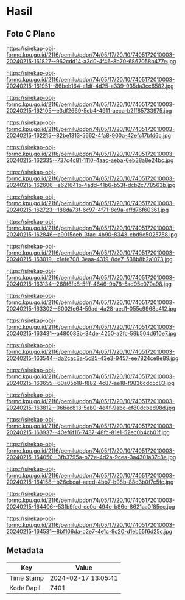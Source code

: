 # Hasil

## Foto C Plano

https://sirekap-obj-formc.kpu.go.id/21f6/pemilu/pdpr/74/05/17/20/10/7405172010003-20240215-161827--962cdd14-a3d0-4f46-8b70-6867058b477e.jpg

https://sirekap-obj-formc.kpu.go.id/21f6/pemilu/pdpr/74/05/17/20/10/7405172010003-20240215-161951--86beb164-e1df-4d25-a339-935da3cc6582.jpg

https://sirekap-obj-formc.kpu.go.id/21f6/pemilu/pdpr/74/05/17/20/10/7405172010003-20240215-162105--e3df2669-5eb4-4911-aeca-b2ff85733975.jpg

https://sirekap-obj-formc.kpu.go.id/21f6/pemilu/pdpr/74/05/17/20/10/7405172010003-20240215-162215--82be1313-5662-4fa8-900a-42efc17bfd6c.jpg

https://sirekap-obj-formc.kpu.go.id/21f6/pemilu/pdpr/74/05/17/20/10/7405172010003-20240215-162335--737c4c81-1110-4aac-aeba-6eb38a8e24bc.jpg

https://sirekap-obj-formc.kpu.go.id/21f6/pemilu/pdpr/74/05/17/20/10/7405172010003-20240215-162606--e621641b-4add-41b6-b53f-dcb2c778563b.jpg

https://sirekap-obj-formc.kpu.go.id/21f6/pemilu/pdpr/74/05/17/20/10/7405172010003-20240215-162723--188da73f-6c97-4f71-8e9a-affd76f60361.jpg

https://sirekap-obj-formc.kpu.go.id/21f6/pemilu/pdpr/74/05/17/20/10/7405172010003-20240215-162846--a9015ceb-3fac-4b90-8343-cbd9e5025758.jpg

https://sirekap-obj-formc.kpu.go.id/21f6/pemilu/pdpr/74/05/17/20/10/7405172010003-20240215-163019--c1efe708-3eaa-4319-8de7-538b8b2a1073.jpg

https://sirekap-obj-formc.kpu.go.id/21f6/pemilu/pdpr/74/05/17/20/10/7405172010003-20240215-163134--268f6fe8-5fff-4646-9b78-5ad95c070a98.jpg

https://sirekap-obj-formc.kpu.go.id/21f6/pemilu/pdpr/74/05/17/20/10/7405172010003-20240215-163302--6002fe64-59ad-4a28-aed1-055c9968c412.jpg

https://sirekap-obj-formc.kpu.go.id/21f6/pemilu/pdpr/74/05/17/20/10/7405172010003-20240215-163431--a480083b-34de-4250-a2fc-59b504d610e7.jpg

https://sirekap-obj-formc.kpu.go.id/21f6/pemilu/pdpr/74/05/17/20/10/7405172010003-20240215-163544--da2cac3a-5c25-43e3-9457-ee7824ce8e89.jpg

https://sirekap-obj-formc.kpu.go.id/21f6/pemilu/pdpr/74/05/17/20/10/7405172010003-20240215-163655--60a05b18-f882-4c87-ae18-f9836cdd5c83.jpg

https://sirekap-obj-formc.kpu.go.id/21f6/pemilu/pdpr/74/05/17/20/10/7405172010003-20240215-163812--06bec813-5ab0-4e4f-9abc-ef80dcbed98d.jpg

https://sirekap-obj-formc.kpu.go.id/21f6/pemilu/pdpr/74/05/17/20/10/7405172010003-20240215-163937--40ef6f16-7437-48fc-81e1-52ec0b4cb01f.jpg

https://sirekap-obj-formc.kpu.go.id/21f6/pemilu/pdpr/74/05/17/20/10/7405172010003-20240215-164050--3fb3795a-b72e-4d2a-9cea-3a4301a37c8e.jpg

https://sirekap-obj-formc.kpu.go.id/21f6/pemilu/pdpr/74/05/17/20/10/7405172010003-20240215-164158--b26ebcaf-aecd-4bb7-b98b-88d3b0f7c5fc.jpg

https://sirekap-obj-formc.kpu.go.id/21f6/pemilu/pdpr/74/05/17/20/10/7405172010003-20240215-164406--53fb9fed-ec0c-494e-b86e-8621aa0f85ec.jpg

https://sirekap-obj-formc.kpu.go.id/21f6/pemilu/pdpr/74/05/17/20/10/7405172010003-20240215-164531--8bf106da-c2e7-4e1c-9c20-d1eb55f6d25c.jpg


## Metadata

| Key        | Value               |
| ---------- | ------------------- |
| Time Stamp | 2024-02-17 13:05:41 |
| Kode Dapil | 7401                |




